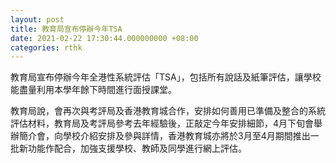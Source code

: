 ```yaml
---
layout: post
title: 教育局宣布停辦今年TSA
date: 2021-02-22 17:30:44.000000000 +08:00
categories: rthk
---
```


教育局宣布停辦今年全港性系統評估「TSA」，包括所有說話及紙筆評估，讓學校能盡量利用本學年餘下時間進行面授課堂。

教育局說，會再次與考評局及香港教育城合作，安排如何善用已準備及整合的系統評估材料，教育局及考評局參考去年經驗後，正敲定今年安排細節，4月下旬會舉辦簡介會，向學校介紹安排及參與詳情，香港教育城亦將於3月至4月期間推出一批新功能作配合，加強支援學校、教師及同學進行網上評估。
